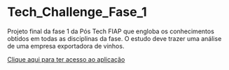 # Tech_Challenge_Fase_1
Projeto final da fase 1 da Pós Tech FIAP que engloba os conhecimentos obtidos em todas as disciplinas da fase. O estudo deve trazer uma análise de uma empresa exportadora de vinhos.


[Clique aqui para ter acesso ao aplicação]([https://www.google.com](https://techchallengevinicolafase1.streamlit.app/)https://techchallengevinicolafase1.streamlit.app/)
